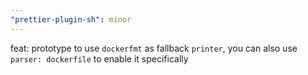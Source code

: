 ```yaml
---
"prettier-plugin-sh": minor
---
```


feat: prototype to use `dockerfmt` as fallback `printer`, you can also use `parser: dockerfile` to enable it specifically
